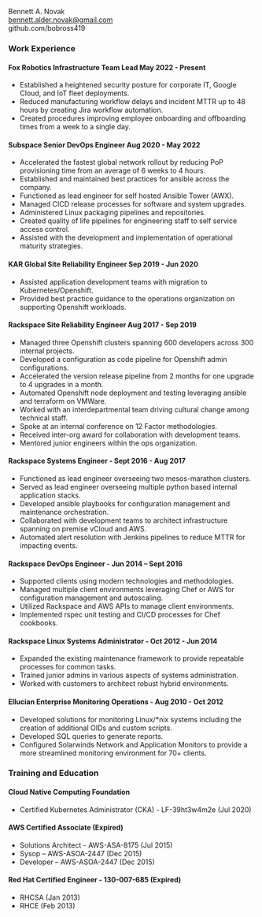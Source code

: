 Bennett A. Novak  
bennett.alder.novak@gmail.com  
github.com/bobross419  

### Work Experience
#### Fox Robotics Infrastructure Team Lead May 2022 - Present
- Established a heightened security posture for corporate IT, Google Cloud, and IoT fleet deployments.
- Reduced manufacturing workflow delays and incident MTTR up to 48 hours by creating Jira workflow automation.
- Created procedures improving employee onboarding and offboarding times from a week to a single day.

#### Subspace Senior DevOps Engineer Aug 2020 - May 2022
- Accelerated the fastest global network rollout by reducing PoP provisioning time from an average of 6 weeks to 4 hours.
- Established and maintained best practices for ansible across the company.
- Functioned as lead engineer for self hosted Ansible Tower (AWX).
- Managed CICD release processes for software and system upgrades.
- Administered Linux packaging pipelines and repositories.
- Created quality of life pipelines for engineering staff to self service access control.
- Assisted with the development and implementation of operational maturity strategies.

#### KAR Global Site Reliability Engineer Sep 2019 - Jun 2020
- Assisted application development teams with migration to Kubernetes/Openshift.
- Provided best practice guidance to the operations organization on supporting Openshift workloads.

#### Rackspace Site Reliability Engineer Aug 2017 - Sep 2019
- Managed three Openshift clusters spanning 600 developers across 300 internal projects.
- Developed a configuration as code pipeline for Openshift admin configurations.
- Accelerated the version release pipeline from 2 months for one upgrade to 4 upgrades in a month.
- Automated Openshift node deployment and testing leveraging ansible and terraform on VMWare.
- Worked with an interdepartmental team driving cultural change among technical staff.
- Spoke at an internal conference on 12 Factor methodologies.
- Received inter-org award for collaboration with development teams.
- Mentored junior engineers within the ops organization.

#### Rackspace Systems Engineer - Sept 2016 - Aug 2017
- Functioned as lead engineer overseeing two mesos-marathon clusters.
- Served as lead engineer overseeing multiple python based internal application stacks.
- Developed ansible playbooks for configuration management and maintenance orchestration.
- Collaborated with development teams to architect infrastructure spanning on premise vCloud and AWS.
- Automated alert resolution with Jenkins pipelines to reduce MTTR for impacting events.

#### Rackspace DevOps Engineer - Jun 2014 – Sept 2016
- Supported clients using modern technologies and methodologies. 
- Managed multiple client environments leveraging Chef or AWS for configuration management and autoscaling.
- Utilized Rackspace and AWS APIs to manage client environments. 
- Implemented rspec unit testing and CI/CD processes for Chef cookbooks.  

#### Rackspace Linux Systems Administrator - Oct 2012 - Jun 2014
- Expanded the existing maintenance framework to provide repeatable processes for common tasks.
- Trained junior admins in various aspects of systems administration. 
- Worked with customers to architect robust hybrid environments.
  
#### Ellucian Enterprise Monitoring Operations - Aug 2010 - Oct 2012
- Developed solutions for monitoring Linux/\*nix systems including the creation of additional OIDs and custom scripts.
- Developed SQL queries to generate reports. 
- Configured Solarwinds Network and Application Monitors to provide a more streamlined monitoring environment for 70+ clients.

### Training and Education
#### Cloud Native Computing Foundation
- Certified Kubernetes Administrator (CKA) - LF-39ht3w4m2e (Jul 2020)

#### AWS Certified Associate (Expired)
- Solutions Architect - AWS-ASA-8175 (Jul 2015)
- Sysop – AWS-ASOA-2447 (Dec 2015)
- Developer – AWS-ASOA-2447 (Dec 2015)

#### Red Hat Certified Engineer - 130-007-685 (Expired)
- RHCSA (Jan 2013)
- RHCE (Feb 2013)
